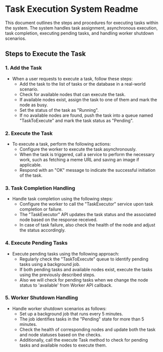 # Task Execution System Readme

This document outlines the steps and procedures for executing tasks within the system. The system handles task assignment, asynchronous execution, task completion, executing pending tasks, and handling worker shutdown scenarios.

## Steps to Execute the Task

### 1. Add the Task

- When a user requests to execute a task, follow these steps:
  - Add the task to the list of tasks or the database in a real-world scenario.
  - Check for available nodes that can execute the task.
  - If available nodes exist, assign the task to one of them and mark the node as busy.
  - Set the status of the task as "Running".
  - If no available nodes are found, push the task into a queue named "TaskToExecute" and mark the task status as "Pending".

### 2. Execute the Task

- To execute a task, perform the following actions:
  - Configure the worker to execute the task asynchronously.
  - When the task is triggered, call a service to perform the necessary work, such as fetching a meme URL and saving an image if applicable.
  - Respond with an "OK" message to indicate the successful initiation of the task.

### 3. Task Completion Handling

- Handle task completion using the following steps:
  - Configure the worker to call the "TaskExecutor" service upon task completion or failure.
  - The "TaskExecutor" API updates the task status and the associated node based on the response received.
  - In case of task failure, also check the health of the node and adjust the status accordingly.

### 4. Execute Pending Tasks

- Execute pending tasks using the following approach:
  - Regularly check the "TaskToExecute" queue to identify pending tasks using a background job.
  - If both pending tasks and available nodes exist, execute the tasks using the previously described steps.
  - Also we will check for pending tasks when we change the node status to 'available' from Worker API callback.

### 5. Worker Shutdown Handling

- Handle worker shutdown scenarios as follows:
  - Set up a background job that runs every 5 minutes.
  - The job identifies tasks in the "Pending" state for more than 5 minutes.
  - Check the health of corresponding nodes and update both the task and node statuses based on the checks.
  - Additionally, call the execute Task method to check for pending tasks and available nodes to execute them.


